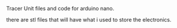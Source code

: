 Tracer Unit files and code for arduino nano.

there are stl files that will have what i used to store the electronics.

